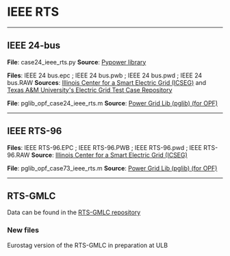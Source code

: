 # IEEE RTS
---
## IEEE 24-bus
**File**: case24_ieee_rts.py
**Source**: [Pypower library](https://github.com/rwl/PYPOWER/tree/master/pypower)

**Files**: IEEE 24 bus.epc ; IEEE 24 bus.pwb ; IEEE 24 bus.pwd ; IEEE 24 bus.RAW
**Sources**: [Illinois Center for a Smart Electric Grid (ICSEG)](https://icseg.iti.illinois.edu/power-cases/) and [Texas A&M University's Electric Grid Test Case Repository](https://electricgrids.engr.tamu.edu/electric-grid-test-cases/)
 
**File**: pglib_opf_case24_ieee_rts.m
**Source**: [Power Grid Lib (pglib) (for OPF)](https://github.com/power-grid-lib/pglib-opf)

---

## IEEE RTS-96
**Files**: IEEE RTS-96.EPC ; IEEE RTS-96.PWB ; IEEE RTS-96.pwd ; IEEE RTS-96.RAW
**Source**: [Illinois Center for a Smart Electric Grid (ICSEG)](https://icseg.iti.illinois.edu/power-cases/)

**File**: pglib_opf_case73_ieee_rts.m
**Source**: [Power Grid Lib (pglib) (for OPF)](https://github.com/power-grid-lib/pglib-opf)

---

## RTS-GMLC
Data can be found in the [RTS-GMLC repository](https://github.com/GridMod/RTS-GMLC)

### New files
Eurostag version of the RTS-GMLC in preparation at ULB